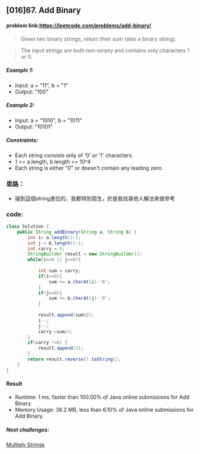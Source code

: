 ## [016]67. Add Binary

#### problem link:https://leetcode.com/problems/add-binary/

> Given two binary strings, return their sum (also a binary string).

> The input strings are both non-empty and contains only characters 1 or 0.

##### Example 1:
- Input: a = "11", b = "1"
- Output: "100"

##### Example 2:
- Input: a = "1010", b = "1011"
- Output: "10101"
 
##### Constraints:
- Each string consists only of '0' or '1' characters.
- 1 <= a.length, b.length <= 10^4
- Each string is either "0" or doesn't contain any leading zero.

### 思路：
- 碰到這個string進位的，我都特別陌生，於是我找尋他人解法來做參考

### code:

```java
class Solution {
    public String addBinary(String a, String b) {
        int i= a.length()-1;
        int j = b.length()-1;
        int carry = 0;
        StringBuilder result = new StringBuilder();
        while(i>=0 || j>=0){
            
            int sum = carry;
            if(i>=0){
                sum += a.charAt(i)-'0';
            }
            if(j>=0){
                sum += b.charAt(j)-'0';
            }
   
            result.append(sum%2);
            i--;
            j--;
            carry =sum/2;
        }
        if(carry !=0) {
            result.append(1);
        }
        return result.reverse().toString();
    }
}
```

#### Result
- Runtime: 1 ms, faster than 100.00% of Java online submissions for Add Binary.
- Memory Usage: 38.2 MB, less than 6.10% of Java online submissions for Add Binary.

##### Next challenges:
[Multiply Strings](https://leetcode.com/problems/multiply-strings/)
